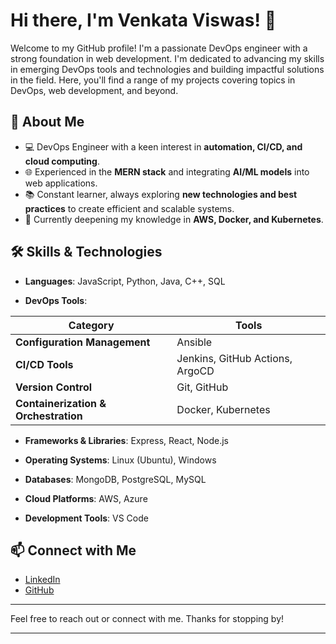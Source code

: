 <!--
**VenkataViswas/VenkataViswas** is a ✨ _special_ ✨ repository because its `README.md` (this file) appears on your GitHub profile.

Here are some ideas to get you started:

- 🔭 I’m currently working on ...
- 🌱 I’m currently learning ...
- 👯 I’m looking to collaborate on ...
- 🤔 I’m looking for help with ...
- 💬 Ask me about ...
- 📫 How to reach me: ...
- 😄 Pronouns: ...
- ⚡ Fun fact: ...
-->

# Hi there, I'm Venkata Viswas! 👋

Welcome to my GitHub profile! I'm a passionate DevOps engineer with a strong foundation in web development. I'm dedicated to advancing my skills in emerging DevOps tools and technologies and building impactful solutions in the field. Here, you'll find a range of my projects covering topics in DevOps, web development, and beyond.

## 🚀 About Me

- 💻 DevOps Engineer with a keen interest in **automation, CI/CD, and cloud computing**.
- 🌐 Experienced in the **MERN stack** and integrating **AI/ML models** into web applications.
- 📚 Constant learner, always exploring **new technologies and best practices** to create efficient and scalable systems.
- 🌱 Currently deepening my knowledge in **AWS, Docker, and Kubernetes**.


## 🛠 **Skills & Technologies**

- **Languages**: JavaScript, Python, Java, C++, SQL

- **DevOps Tools**:

| **Category**               | **Tools**                                             |
|----------------------------|-------------------------------------------------------|
| **Configuration Management** | Ansible                                              |
| **CI/CD Tools**             | Jenkins, GitHub Actions, ArgoCD                      |
| **Version Control**         | Git, GitHub                                           |
| **Containerization & Orchestration** | Docker, Kubernetes                           |

- **Frameworks & Libraries**: Express, React, Node.js

- **Operating Systems**: Linux (Ubuntu), Windows

- **Databases**: MongoDB, PostgreSQL, MySQL

- **Cloud Platforms**: AWS, Azure

- **Development Tools**: VS Code



## 📫 Connect with Me

- [LinkedIn](https://www.linkedin.com/in/VenkataViswas)
- [GitHub](https://github.com/VenkataViswas)



---

Feel free to reach out or connect with me. Thanks for stopping by!

---

